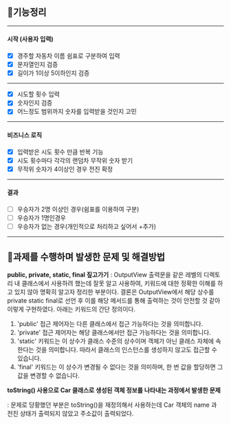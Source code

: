 ## 🚀기능정리

---
#### 시작 (사용자 입력)
- [x] 경주할 자동차 이름 쉼표로 구분하여 입력
- [x] 문자열인지 검증
- [x] 길이가 1이상 5이하인지 검증
---
- [x] 시도할 횟수 입력
- [x] 숫자인지 검증
- [x] 어느정도 범위까지 숫자를 입력받을 것인지 고민
---
#### 비즈니스 로직
- [x] 입력받은 시도 횟수 만큼 반복 기능
- [x] 시도 횟수마다 각각의 랜덤차 무작위 숫자 받기
- [x] 무작위 숫자가 4이상인 경우 전진 확정
---
#### 결과
- [ ] 우승자가 2명 이상인 경우(쉼표를 이용하여 구분)
- [ ] 우승자가 1명인경우
- [ ] 우승자가 없는 경우(개인적으로 처리하고 싶어서 +추가)
---

## 🎯과제를 수행하며 발생한 문제 및 해결방법 

**public, private, static, final 짚고가기**
: OutputView 출력문을 같은 레벨의 디렉토리 내 클래스에서 사용하려 했는데 잘못 알고 사용하여, 키워드에 대한 정확한 이해를 하고 있지 않아 명확히 알고자 정리한 부분이다.
결론은 OutputView에서 해당 상수를 private static final로 선언 후 이를 해당 메서드를 통해 출력하는 것이 안전할 것 같아 이렇게 구현하였다. 아래는 키워드의 간단 정의이다. 

1) 'public' 접근 제어자는 다른 클래스에서 접근 가능하다는 것을 의미합니다.
2) 'private' 접근 제어자는 해당 클래스에서만 접근 가능하다는 것을 의미합니다.
2) 'static' 키워드는 이 상수가 클래스 수준의 상수이며 객체가 아닌 클래스 자체에 속한다는 것을 의미합니다. 따라서 클래스의 인스턴스를 생성하지 않고도 접근할 수 있습니다.
3) 'final' 키워드는 이 상수가 변경될 수 없다는 것을 의미하며, 한 번 값을 할당하면 그 값을 변경할 수 없습니다.


**toString() 사용으로 Car 클래스로 생성된 객체 정보를 나타내는 과정에서 발생한 문제**

: 문제로 당황했던 부분은 toString()을 재정의해서 사용하는데 Car 객체의 name 과 전진 상태가 출력되지 않았고 주소값이 출력되었다.